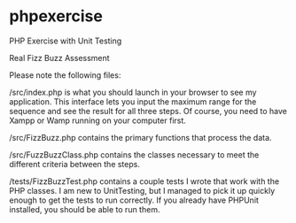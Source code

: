 # phpexercise
PHP Exercise with Unit Testing

Real Fizz Buzz Assessment

Please note the following files:

/src/index.php is what you should launch in your browser to see my application. This interface lets you input the maximum range for the sequence and see the result for all three steps. Of course, you need to have Xampp or Wamp running on your computer first.

/src/FizzBuzz.php contains the primary functions that process the data.

/src/FuzzBuzzClass.php contains the classes necessary to meet the different criteria between the steps.

/tests/FizzBuzzTest.php contains a couple tests I wrote that work with the PHP classes. I am new to UnitTesting, but I managed to pick it up quickly enough to get the tests to run correctly. If you already have PHPUnit installed, you should be able to run them.
